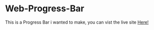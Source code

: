# Web-Progress-Bar

This is a Progress Bar i wanted to make, you can vist the live site [Here!](https://sw33ws.github.io/Web-Progress-Bar/)
